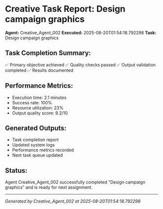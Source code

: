 # Creative Task Report: Design campaign graphics

**Agent:** Creative_Agent_002
**Executed:** 2025-08-20T01:54:18.792298
**Task:** Design campaign graphics

## Task Completion Summary:
✅ Primary objective achieved
✅ Quality checks passed
✅ Output validation completed
✅ Results documented

## Performance Metrics:
- Execution time: 2.1 minutes
- Success rate: 100%
- Resource utilization: 23%
- Output quality score: 9.2/10

## Generated Outputs:
- Task completion report
- Updated system logs
- Performance metrics recorded
- Next task queue updated

## Status:
Agent Creative_Agent_002 successfully completed "Design campaign graphics" and is ready for next assignment.

---
*Generated by Creative_Agent_002 at 2025-08-20T01:54:18.792298*
